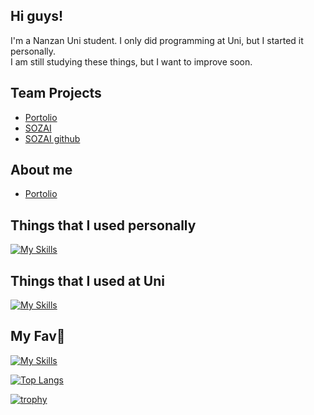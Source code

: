 ## Hi guys!
I'm a Nanzan Uni student.
I only did programming at Uni, but I started it personally.<br>
I am still studying these things, but I want to improve soon.

## Team Projects
- [Portolio](https://github.com/balckowl/portolio-new-3)
- [SOZAI](https://soz-ai.com)
- [SOZAI github](https://github.com/balckowl/sozai-netlify)

## About me
- [Portolio](https://zasetu-portolio.vercel.app/oOVZMLG6gSPMeVhavAZ0QJ2MtfP2)
<!-- - [Portolio](https://portolio-zasetu.vercel.app/MFuHaYRhnWafsm0XyQjpkOvZsMk1)-->

## Things that I used personally
[![My Skills](https://skillicons.dev/icons?i=html,arduino,c,aws,css,php,laravel,vite,vscode,git,nextjs,nodejs,tailwind,vercel)](https://skillicons.dev)

## Things that I used at Uni
[![My Skills](https://skillicons.dev/icons?i=linux,ubuntu,emacs,haskell,latex,c,arduino,vscode,py,matlab,octave,java,mysql)](https://skillicons.dev)

## My Fav🥰
[![My Skills](https://skillicons.dev/icons?i=windows,discord)](https://skillicons.dev)

[![Top Langs](https://github-readme-stats.vercel.app/api/top-langs/?username=algiz-z&layout=donut&theme=dark)](https://github.com/anuraghazra/github-readme-stats) 

[![trophy](https://github-profile-trophy.vercel.app/?username=algiz-z&theme=onedark)](https://github.com/ryo-ma/github-profile-trophy)

<!--
**algiz-z/algiz-z** is a ✨ _special_ ✨ repository because its `README.md` (this file) appears on your GitHub profile.

Here are some ideas to get you started:

- 🔭 I’m currently working on ...
- 🌱 I’m currently learning ...
- 👯 I’m looking to collaborate on ...
- 🤔 I’m looking for help with ...
- 💬 Ask me about ...
- 📫 How to reach me: ...
- 😄 Pronouns: ...
- ⚡ Fun fact: ...
-->
